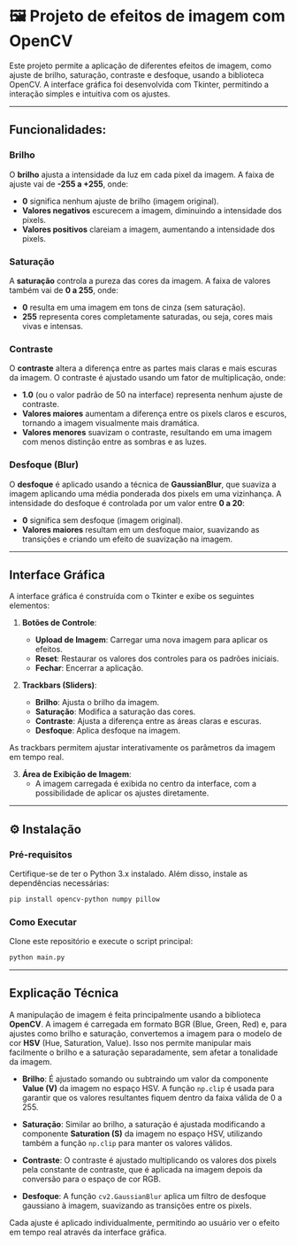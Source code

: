# 🖼 Projeto de efeitos de imagem com OpenCV

Este projeto permite a aplicação de diferentes efeitos de imagem, como ajuste de brilho, saturação, contraste e desfoque, usando a biblioteca OpenCV. A interface gráfica foi desenvolvida com Tkinter, permitindo a interação simples e intuitiva com os ajustes.

---
## Funcionalidades:

### Brilho
O **brilho** ajusta a intensidade da luz em cada pixel da imagem. A faixa de ajuste vai de **-255 a +255**, onde:
- **0** significa nenhum ajuste de brilho (imagem original).
- **Valores negativos** escurecem a imagem, diminuindo a intensidade dos pixels.
- **Valores positivos** clareiam a imagem, aumentando a intensidade dos pixels.

### Saturação
A **saturação** controla a pureza das cores da imagem. A faixa de valores também vai de **0 a 255**, onde:
- **0** resulta em uma imagem em tons de cinza (sem saturação).
- **255** representa cores completamente saturadas, ou seja, cores mais vivas e intensas.

### Contraste
O **contraste** altera a diferença entre as partes mais claras e mais escuras da imagem. O contraste é ajustado usando um fator de multiplicação, onde:
- **1.0** (ou o valor padrão de 50 na interface) representa nenhum ajuste de contraste.
- **Valores maiores** aumentam a diferença entre os pixels claros e escuros, tornando a imagem visualmente mais dramática.
- **Valores menores** suavizam o contraste, resultando em uma imagem com menos distinção entre as sombras e as luzes.

### Desfoque (Blur)
O **desfoque** é aplicado usando a técnica de **GaussianBlur**, que suaviza a imagem aplicando uma média ponderada dos pixels em uma vizinhança. A intensidade do desfoque é controlada por um valor entre **0 a 20**:
- **0** significa sem desfoque (imagem original).
- **Valores maiores** resultam em um desfoque maior, suavizando as transições e criando um efeito de suavização na imagem.

---

## Interface Gráfica

A interface gráfica é construída com o Tkinter e exibe os seguintes elementos:

1. **Botões de Controle**:
   - **Upload de Imagem**: Carregar uma nova imagem para aplicar os efeitos.
   - **Reset**: Restaurar os valores dos controles para os padrões iniciais.
   - **Fechar**: Encerrar a aplicação.

2. **Trackbars (Sliders)**:
   - **Brilho**: Ajusta o brilho da imagem.
   - **Saturação**: Modifica a saturação das cores.
   - **Contraste**: Ajusta a diferença entre as áreas claras e escuras.
   - **Desfoque**: Aplica desfoque na imagem.

As trackbars permitem ajustar interativamente os parâmetros da imagem em tempo real.

3. **Área de Exibição de Imagem**:
   - A imagem carregada é exibida no centro da interface, com a possibilidade de aplicar os ajustes diretamente.

---

## ⚙ Instalação

### Pré-requisitos
Certifique-se de ter o Python 3.x instalado. Além disso, instale as dependências necessárias:

```bash
pip install opencv-python numpy pillow
```

### Como Executar
Clone este repositório e execute o script principal:

```bash
python main.py
```

---

## Explicação Técnica

A manipulação de imagem é feita principalmente usando a biblioteca **OpenCV**. A imagem é carregada em formato BGR (Blue, Green, Red) e, para ajustes como brilho e saturação, convertemos a imagem para o modelo de cor **HSV** (Hue, Saturation, Value). Isso nos permite manipular mais facilmente o brilho e a saturação separadamente, sem afetar a tonalidade da imagem.

- **Brilho**: É ajustado somando ou subtraindo um valor da componente **Value (V)** da imagem no espaço HSV. A função `np.clip` é usada para garantir que os valores resultantes fiquem dentro da faixa válida de 0 a 255.
  
- **Saturação**: Similar ao brilho, a saturação é ajustada modificando a componente **Saturation (S)** da imagem no espaço HSV, utilizando também a função `np.clip` para manter os valores válidos.

- **Contraste**: O contraste é ajustado multiplicando os valores dos pixels pela constante de contraste, que é aplicada na imagem depois da conversão para o espaço de cor RGB.

- **Desfoque**: A função `cv2.GaussianBlur` aplica um filtro de desfoque gaussiano à imagem, suavizando as transições entre os pixels.

Cada ajuste é aplicado individualmente, permitindo ao usuário ver o efeito em tempo real através da interface gráfica.
